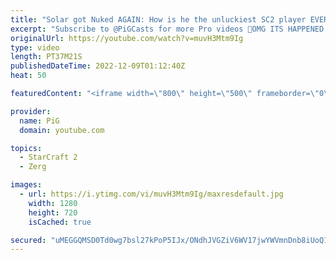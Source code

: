 ```yaml
---
title: "Solar got Nuked AGAIN: How is he the unluckiest SC2 player EVER?"
excerpt: "Subscribe to @PiGCasts for more Pro videos 🐷OMG ITS HAPPENED AGAIN! Here's a recount of his crazy bad luck plus the new nuke against TIME -- 🐷 Second Channel for Learning Resources: https://www.youtube.com/c/PiGRandom 🐷 Third Channel for daily Pro Casts: https://www.youtube.com/c/PiGCasts -- 🐷 Watch"
originalUrl: https://youtube.com/watch?v=muvH3Mtm9Ig
type: video
length: PT37M21S
publishedDateTime: 2022-12-09T01:12:40Z
heat: 50

featuredContent: "<iframe width=\"800\" height=\"500\" frameborder=\"0\" src=\"https://www.youtube.com/embed/muvH3Mtm9Ig\" allow=\"accelerometer; autoplay; encrypted-media; gyroscope; picture-in-picture\" allowfullscreen></iframe>"

provider:
  name: PiG
  domain: youtube.com

topics:
  - StarCraft 2
  - Zerg

images:
  - url: https://i.ytimg.com/vi/muvH3Mtm9Ig/maxresdefault.jpg
    width: 1280
    height: 720
    isCached: true

secured: "uMEGGQMSD0Td0wg7bsl27kPoP5IJx/ONdhJVGZiV6WV17jwYWVmnDnb8iUoQ19cwq6MuQOteQjuWyVYFiCAKGt1fhNW1N3+M/3UrIyCT0A8WrPTy9/32YVViXQ3ch/zUPGEdVGcJtNl2CtJCs63HB1d3tBM7TlST52qR9rjwNdU49ZyCDzoRCDBpnI4LcywlyVsLaTaF0wBQ0V7Njaf7lwK82q7VXd9Bsfz8BW4CfPyWTqM6/VQ68pxN2NKGD2RDJ4uBQV6WgAB6WetkCe53I+3Dyr51jlyPpu1jMigxhh5K6iwWrQgKlr+cCrQiD4Qmxx0n49s9MnkHKhiV/I6Xezxcz2gJFU1iTQnyoDiqHAPRyW1BZC6et/pOai+rKgojmobkwarUphIc/jx76KfFM8+k5/zVmYHmqU4Ybpb/378=;TSTv+Fij7wXNuJn4ZNCmtA=="
---
```


